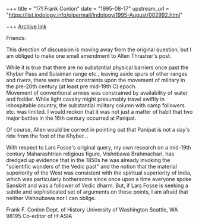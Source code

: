 +++
title = "171 Frank Conlon"
date = "1995-08-17"
upstream_url = "https://list.indology.info/pipermail/indology/1995-August/002992.html"

+++
[Archive link](https://list.indology.info/pipermail/indology/1995-August/002992.html)

Friends:

This direction of discussion is moving away from the original question, 
but I am obliged to make one small amendment to Allen Thrasher's post.

While it is true that there are no substantial physical barriers once 
past the Khyber Pass and Sulaiman range etc., leaving aside spurs of 
other ranges and rivers, there were other constraints upon the movement 
of military in the pre-20th century (at least pre mid-19th C) epoch.  
Movement of conventional armies was constrained by availability of water 
and fodder.  While light cavalry might presumably travel swiftly in 
inhospitable country, the substantial military column with camp followers 
etc. was limited.  I would reckon that it was not just a matter of habit 
that two major battles in the 16th century occurred at Panipat.

Of course, Allen would be correct in pointing out that Panipat is not a 
day's ride from the foot of the Khyber...

With respect to Lars Fosse's original query, my own research on a 
mid-19th century Maharashtrian religious figure, Vishnbawa Brahmachari, 
has dredged up evidence that in the 1850s he was already invoking the 
"scientific wonders of the Vedic past" and the notion that the material 
superiority of the West was consistent with the spiritual superiority of 
India, which was particularly bothersome since once upon a time everyone 
spoke Sanskrit and was a follower of Vedic dharm.  But, if Lars Fosse is 
seeking a subtle and sophisticated set of arguments on these points, I am 
afraid that neither Vishnubawa nor I can oblige.

Frank F. Conlon
Dept. of History
University of Washington
Seattle, WA 98195
Co-editor of H-ASIA





